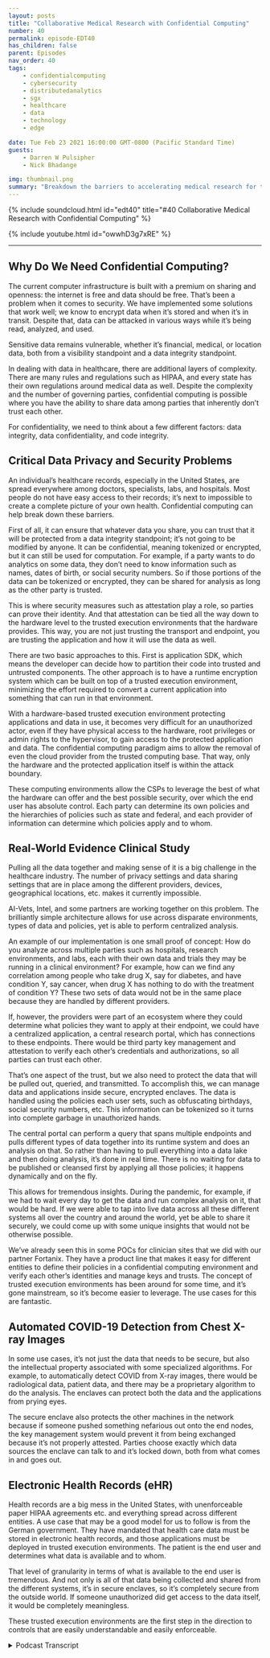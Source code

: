 ```yaml
---
layout: posts
title: "Collaborative Medical Research with Confidential Computing"
number: 40
permalink: episode-EDT40
has_children: false
parent: Episodes
nav_order: 40
tags:
    - confidentialcomputing
    - cybersecurity
    - distributedanalytics
    - sgx
    - healthcare
    - data
    - technology
    - edge

date: Tue Feb 23 2021 16:00:00 GMT-0800 (Pacific Standard Time)
guests:
    - Darren W Pulsipher
    - Nick Bhadange

img: thumbnail.png
summary: "Breakdown the barriers to accelerating medical research for the cure to cancer with confidential computing. Nick Bhadange, Technology Specialist, AI-Vets and Darren Pulsipher, Chief Solution Architect, Public Sector, Intel, discuss the need for confidential computing in healthcare and the potential benefits through use cases."
---
```


{% include soundcloud.html id="edt40" title="#40 Collaborative Medical Research with Confidential Computing" %}

{% include youtube.html id="owwhD3g7xRE" %}

---

## Why Do We Need Confidential Computing?

The current computer infrastructure is built with a premium on sharing and openness: the internet is free and data should be free. That’s been a problem when it comes to security. We have implemented some solutions that work well; we know to encrypt data when it’s stored and when it’s in transit.  Despite that, data can be attacked in various ways while it’s being read, analyzed, and used.

Sensitive data remains vulnerable, whether it’s financial, medical, or location data, both from a visibility standpoint and a data integrity standpoint.

In dealing with data in healthcare, there are additional layers of complexity. There are many rules and regulations such as HIPAA, and every state has their own regulations around medical data as well. Despite the complexity and the number of governing parties, confidential computing is possible where you have the ability to share data among parties that inherently don’t trust each other.

For confidentiality, we need to think about a few different factors: data integrity, data confidentiality, and code integrity.

## Critical Data Privacy and Security Problems

An individual’s healthcare records, especially in the United States, are spread everywhere among doctors, specialists, labs, and hospitals. Most people do not have easy access to their records; it’s next to impossible to create a complete picture of your own health. Confidential computing can help break down these barriers.

First of all, it can ensure that whatever data you share, you can trust that it will be protected from a data integrity standpoint; it’s not going to be modified by anyone. It can be confidential, meaning tokenized or encrypted, but it can still be used for computation. For example, if a party wants to do analytics on some data, they don’t need to know information such as names, dates of birth, or social security numbers. So if those portions of the data can be tokenized or encrypted, they can be shared for analysis as long as the other party is trusted.

This is where security measures such as attestation play a role, so parties can prove their identity. And that attestation can be tied all the way down to the hardware level to the trusted execution environments that the hardware provides. This way, you are not just trusting the transport and endpoint, you are trusting the application and how it will use the data as well.

There are two basic approaches to this. First is application SDK, which means the developer can decide how to partition their code into trusted and untrusted components. The other approach is to have a runtime encryption system which can be built on top of a trusted execution environment, minimizing the effort required to convert a current application into something that can run in that environment.

With a hardware-based trusted execution environment protecting applications and data in use, it becomes very difficult for an unauthorized actor, even if they have physical access to the hardware, root privileges or admin rights to the hypervisor, to gain access to the protected application and data. The confidential computing paradigm aims to allow the removal of even the cloud provider from the trusted computing base. That way, only the hardware and the protected application itself is within the attack boundary.

These computing environments allow the CSPs to leverage the best of what the hardware can offer and the best possible security, over which the end user has absolute control. Each party can determine its own policies and the hierarchies of policies such as state and federal, and each provider of information can determine which policies apply and to whom.

## Real-World Evidence Clinical Study

Pulling all the data together and making sense of it is a big challenge in the healthcare industry. The number of privacy settings and data sharing settings that are in place among the different providers, devices, geographical locations, etc. makes it currently impossible.

AI-Vets, Intel, and some partners are working together on this problem. The brilliantly simple architecture allows for use across disparate environments, types of data and policies, yet is able to perform centralized analysis.

An example of our implementation is one small proof of concept: How do you analyze across multiple parties such as hospitals, research environments, and labs, each with their own data and trials they may be running in a clinical environment? For example, how can we find any correlation among people who take drug X, say for diabetes, and have condition Y, say cancer, when drug X has nothing to do with the treatment of condition Y? These two sets of data would not be in the same place because they are handled by different providers.

If, however, the providers were part of an ecosystem where they could determine what policies they want to apply at their endpoint, we could have a centralized application, a central research portal, which has connections to these endpoints. There would be third party key management and attestation to verify each other’s credentials and authorizations, so all parties can trust each other.

That’s one aspect of the trust, but we also need to protect the data that will be pulled out, queried, and transmitted. To accomplish this, we can manage data and applications inside secure, encrypted enclaves. The data is handled using the policies each user sets, such as obfuscating birthdays, social security numbers, etc. This information can be tokenized so it turns into complete garbage in unauthorized hands.

The central portal can perform a query that spans multiple endpoints and pulls different types of data together into its runtime system and does an analysis on that. So rather than having to pull everything into a data lake and then doing analysis, it’s done in real time. There is no waiting for data to be published or cleansed first by applying all those policies; it happens dynamically and on the fly.

This allows for tremendous insights. During the pandemic, for example, if we had to wait every day to get the data and run complex analysis on it, that would be hard. If we were able to tap into live data across all these different systems all over the country and around the world, yet be able to share it securely, we could come up with some unique insights that would not be otherwise possible.

We’ve already seen this in some POCs for clinician sites that we did with our partner Fortanix. They have a product line that makes it easy for different entities to define their policies in a confidential computing environment and verify each other’s identities and manage keys and trusts. The concept of trusted execution environments has been around for some time, and it’s gone mainstream, so it’s become easier to leverage. The use cases for this are fantastic.

## Automated COVID-19 Detection from Chest X-ray Images

In some use cases, it’s not just the data that needs to be secure, but also the intellectual property associated with some specialized algorithms.  For example, to automatically detect COVID from X-ray images, there would be radiological data, patient data, and there may be a proprietary algorithm to do the analysis. The enclaves can protect both the data and the applications from prying eyes.

The secure enclave also protects the other machines in the network because if someone pushed something nefarious out onto the end nodes, the key management system would prevent it from being exchanged because it’s not properly attested. Parties choose exactly which data sources the enclave can talk to and it’s locked down, both from what comes in and goes out.

## Electronic Health Records (eHR)

Health records are a big mess in the United States, with unenforceable paper HIPAA agreements etc. and everything spread across different entities. A use case that may be a good model for us to follow is from the German government. They have mandated that health care data must be stored in electronic health records, and those applications must be deployed in trusted execution environments. The patient is the end user and determines what data is available and to whom.

That level of granularity in terms of what is available to the end user is tremendous. And not only is all of that data being collected and shared from the different systems, it’s in secure enclaves, so it’s completely secure from the outside world. If someone unauthorized did get access to the data itself, it would be completely meaningless.

These trusted execution environments are the first step in the direction to controls that are easily understandable and easily enforceable. 


<details>
<summary> Podcast Transcript </summary>

<p></p>

</details>
